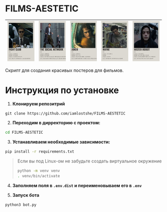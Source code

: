# FILMS-AESTETIC


| <img src="images/fight_club.png"> | <img src="images/the_social_network.png"> | <img src="images/joker.png"> | <img src="images/wayne.png"> | <img src="images/mister_robot.png"> |
| - | - | - | - | - | 


Скрипт для создания красивых постеров для фильмов.

# Инструкция по установке

1. **Клонируем репозитрий**

```
git clone https://github.com/iamlostshe/FILMS-AESTETIC
```

2. **Переходим в дирректорию с проектом:**

``` bash
cd FILMS-AESTETIC
```

3. **Устанавливаем необходимые зависимости:**

``` bash
pip install -r requirements.txt
```

> Если вы под Linux-ом не забудьте создать виртуальное окружение
> ``` bash
> python -m venv venv
> . venv/bin/activate
> ```

4. **Заполняем поля в `.env.dist` и переименовываем его в `.env`**

5. **Запуск бота**
```
python3 bot.py
```
